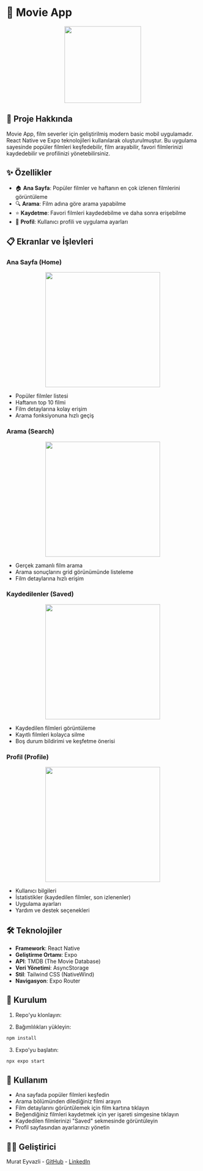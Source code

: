 # 📱 Movie App 

<p align="center">
  <img src="./app-images/First-Page.png" width="200">
</p>

## 📖 Proje Hakkında

Movie App, film severler için geliştirilmiş modern basic mobil uygulamadır. React Native ve Expo teknolojileri kullanılarak oluşturulmuştur. Bu uygulama sayesinde popüler filmleri keşfedebilir, film arayabilir, favori filmlerinizi kaydedebilir ve profilinizi yönetebilirsiniz.

## ✨ Özellikler

- 🏠 **Ana Sayfa**: Popüler filmler ve haftanın en çok izlenen filmlerini görüntüleme
- 🔍 **Arama**: Film adına göre arama yapabilme
- ⭐ **Kaydetme**: Favori filmleri kaydedebilme ve daha sonra erişebilme
- 👤 **Profil**: Kullanıcı profili ve uygulama ayarları

## 📋 Ekranlar ve İşlevleri

### Ana Sayfa (Home)
<p align="center">
  <img src="./app-images/First-Page.png" width="300">
</p>

- Popüler filmler listesi
- Haftanın top 10 filmi
- Film detaylarına kolay erişim
- Arama fonksiyonuna hızlı geçiş

### Arama (Search)
<p align="center">
  <img src="./app-images/Search.png" width="300">
</p>

- Gerçek zamanlı film arama
- Arama sonuçlarını grid görünümünde listeleme
- Film detaylarına hızlı erişim

### Kaydedilenler (Saved)
<p align="center">
  <img src="./app-images/Saved.png" width="300">
</p>

- Kaydedilen filmleri görüntüleme
- Kayıtlı filmleri kolayca silme
- Boş durum bildirimi ve keşfetme önerisi

### Profil (Profile)
<p align="center">
  <img src="./app-images/Profile.png" width="300">
</p>

- Kullanıcı bilgileri
- İstatistikler (kaydedilen filmler, son izlenenler)
- Uygulama ayarları
- Yardım ve destek seçenekleri

## 🛠️ Teknolojiler

- **Framework**: React Native
- **Geliştirme Ortamı**: Expo
- **API**: TMDB (The Movie Database)
- **Veri Yönetimi**: AsyncStorage
- **Stil**: Tailwind CSS (NativeWind)
- **Navigasyon**: Expo Router

## 🚀 Kurulum

1. Repo'yu klonlayın:


2. Bağımlılıkları yükleyin:
```bash
npm install
```

3. Expo'yu başlatın:
```bash
npx expo start
```

## 📱 Kullanım

- Ana sayfada popüler filmleri keşfedin
- Arama bölümünden dilediğiniz filmi arayın
- Film detaylarını görüntülemek için film kartına tıklayın
- Beğendiğiniz filmleri kaydetmek için yer işareti simgesine tıklayın
- Kaydedilen filmlerinizi "Saved" sekmesinde görüntüleyin
- Profil sayfasından ayarlarınızı yönetin



## 👨‍💻 Geliştirici

Murat Eyvazli - [GitHub](https://github.com/MuradEyvazli) - [LinkedIn](https://tr.linkedin.com/in/murad-eyvazli-4342492b1)